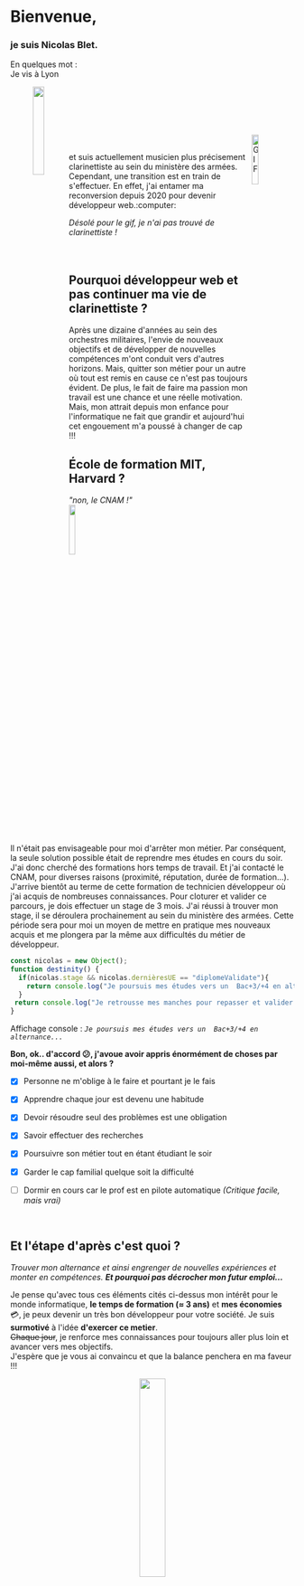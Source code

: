 # Bienvenue,

### je suis Nicolas Blet.

En quelques mot :  
Je vis à Lyon

<p align = "center">
  <img align = "left" width = "20%" src = "https://media.giphy.com/media/sEYI4Z8ag3UE0PXpZ3/giphy.gif"/>
</p>
</br></br></br></br></br>
<img align="right" width="15%" alt="GIF" src="https://media.giphy.com/media/26FmRCiQ9lMwuDXVu/giphy.gif"></img>
</br><p align="left" width = "10%">et suis actuellement musicien plus précisement clarinettiste au sein du ministère des armées. Cependant, une transition est en train de s'effectuer. En effet, j'ai entamer ma reconversion depuis 2020 pour devenir développeur web.:computer:</p>

*Désolé pour le gif, je n'ai pas trouvé de clarinettiste !*
</br></br></br>
## Pourquoi développeur web et pas continuer ma vie de clarinettiste ?

Après une dizaine d'années au sein des orchestres militaires, l'envie de nouveaux objectifs et de développer de nouvelles compétences m'ont conduit vers d'autres horizons.
Mais, quitter son métier pour un autre où tout est remis en cause ce n'est pas toujours évident. De plus, le fait de faire ma passion mon travail est une chance et une réelle motivation. Mais, mon attrait depuis mon enfance pour l'informatique ne fait que grandir et aujourd'hui cet engouement m'a poussé à changer de cap !!!   
 
## École de formation MIT, Harvard ?

<p align = "left">
  <i align = left>"non, le CNAM !"</i></br>
  <img align = "center" width = "15%" src = "https://upload.wikimedia.org/wikipedia/commons/thumb/4/42/CNAM_Logo.svg/1200px-CNAM_Logo.svg.png">
</p>  

Il n'était pas envisageable pour moi d'arrêter mon métier. Par conséquent, la seule solution possible était de reprendre mes études en cours du soir.
J'ai donc cherché des formations hors temps de travail. Et j'ai contacté le CNAM, pour diverses raisons (proximité, réputation, durée de formation...). J'arrive bientôt au terme de cette formation de technicien développeur où j'ai acquis de nombreuses connaissances. Pour cloturer et valider ce parcours, je dois effectuer un stage de 3 mois. J'ai réussi à trouver mon stage, il se déroulera prochainement au sein du ministère des armées. Cette période sera pour moi un moyen de mettre en pratique mes nouveaux acquis et me plongera par la même aux difficultés du métier de développeur.

```javascript
const nicolas = new Object();
function destinity() {
  if(nicolas.stage && nicolas.dernièresUE == "diplomeValidate"){
    return console.log("Je poursuis mes études vers un  Bac+3/+4 en alternance...");
  }
 return console.log("Je retrousse mes manches pour repasser et valider mes derniers UE et croise les doigts pour être embauché !");
}
```
Affichage console :
  *`Je poursuis mes études vers un  Bac+3/+4 en alternance...`*

**Bon, ok.. d'accord 😕, j'avoue avoir appris énormément de choses par moi-même aussi, et alors ?**
  - [x] Personne ne m'oblige à le faire et pourtant je le fais
  - [x] Apprendre chaque jour est devenu une habitude
  - [x] Devoir résoudre seul des problèmes est une obligation
  - [x] Savoir effectuer des recherches
  - [x] Poursuivre son métier tout en étant étudiant le soir
  - [x] Garder le cap familial quelque soit la difficulté
  - [ ] Dormir en cours car le prof est en pilote automatique *(Critique facile, mais vrai)*
  


&nbsp;

## Et l'étape d'après c'est quoi ?


*Trouver mon alternance et ainsi engrenger de nouvelles expériences et monter en compétences.* <i>**Et pourquoi pas décrocher mon futur emploi...**</i><br/>

Je pense qu'avec tous ces éléments cités ci-dessus mon intérêt pour le monde informatique, **le temps de formation (≈ 3 ans)** et **mes économies** 💳, je peux devenir un très bon développeur pour votre société. Je suis **surmotivé** à l'idée **d'exercer ce metier**.<br/>
~~Chaque jour~~, je renforce mes connaissances pour toujours aller plus loin et avancer vers mes objectifs.  
J'espère que je vous ai convaincu et que la balance penchera en ma faveur !!!

<p align = "center">
  <img align = "center" width = "30%" src = "https://media.giphy.com/media/xgHaWOkVJAS2s/giphy.gif"/>
</p>

